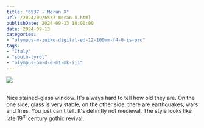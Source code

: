 ```yaml
---
title: "6537 - Meran X"
url: /2024/09/6537-meran-x.html
publishDate: 2024-09-13 18:00:00
date: 2024-09-13
categories:
- "olympus-m-zuiko-digital-ed-12-100mm-f4-0-is-pro"
tags:
- "Italy"
- "south-tyrol"
- "olympus-om-d-e-m1-mk-iii"
---
```

<div class="container">
<div class="center"><a target="_blank" href="https://d25zfm9zpd7gm5.cloudfront.net/1200x1200/2020/20200906_161923_lr.jpg"><img class="webfeedsFeaturedVisual" src="https://d25zfm9zpd7gm5.cloudfront.net/0600x0600/2020/20200906_161923_lr.jpg" /></a></div>
</div>
<br />

Nice stained-glass window. It's always hard to tell how old
they are. On the one side, glass is very stable, on the
other side, there are earthquakes, wars and fires. You just
can't tell. It's definitly not medieval. The style looks
like late 19<sup>th</sup> century gothic revival.
